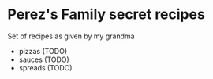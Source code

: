 # Perez's Family secret recipes

Set of recipes as given by my grandma

- pizzas (TODO)
- sauces (TODO)
- spreads (TODO)